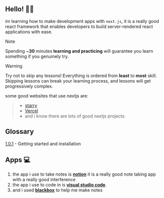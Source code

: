 

## Hello! 👋🏻
im learning how to make development apps with ``next.js``, it is a really good react framework that enables developers to build server-rendered react applications with ease.

> [!NOTE]
> Spending ~**30** minutes **learning and practicing** will guarantee you learn something if you genuinely try.

> [!WARNING]
> Try not to skip any lessons! Everything is ordered from **least** to **most** skill. Skipping lessons can break your learning process, and lessons will get progressively complex.


some good websites that use nextjs are:
> - [starry](https://luau.tech)
> - [Vercel](vercel.com)
> - and i know there are lots of good nextjs projects.

## Glossary
[1.0.1](https://github.com/xxpwnxxx420lord/nextjs-notes/blob/main/1.0/gettingstarted.md) - Getting started and installation

## Apps 💻
1. the app i use to take notes is [**notion**](https://www.notion.com/desktop) it is a really good note taking app with a really good interference 
2. the app i use to code in is [**visual studio code**](https://code.visualstudio.com/).
3. and i used [**blackbox**](https://blackbox.ai) to help me make notes

